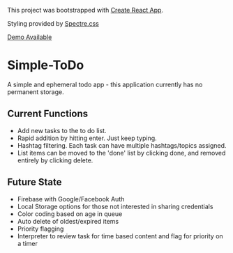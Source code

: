 This project was bootstrapped with [Create React App](https://github.com/facebookincubator/create-react-app).

Styling provided by [Spectre.css](https://picturepan2.github.io/spectre/index.html)

[Demo Available](http://cuddly-egg.surge.sh/)

# Simple-ToDo
A simple and ephemeral todo app - this application currently has no permanent storage.

## Current Functions
- Add new tasks to the to do list.
- Rapid addition by hitting enter. Just keep typing.
- Hashtag filtering. Each task can have multiple hashtags/topics assigned.
- List items can be moved to the 'done' list by clicking done, and removed entirely by clicking delete.

## Future State
- Firebase with Google/Facebook Auth
- Local Storage options for those not interested in sharing credentials
- Color coding based on age in queue
- Auto delete of oldest/expired items
- Priority flagging
- Interpreter to review task for time based content and flag for priority on a timer
